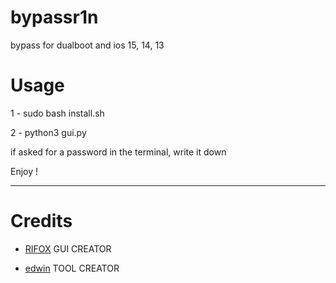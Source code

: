 # bypassr1n
bypass for dualboot and ios 15, 14, 13

# Usage

1 - sudo bash install.sh

2 - python3 gui.py

if asked for a password in the terminal, write it down


Enjoy !

_ _ _



# Credits

- [RIFOX](https://github.com/rifox00) GUI CREATOR

- [edwin](https://github.com/edwin170) TOOL CREATOR



